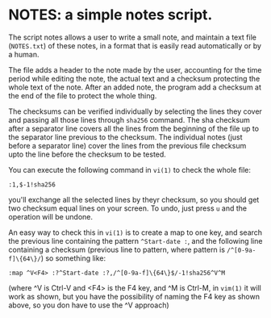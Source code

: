 # NOTES:  a simple notes script.

The script notes allows a user to write a small note, and
maintain a text file (`NOTES.txt`) of these notes, in a format that
is easily read automatically or by a human.

The file adds a header to the note made by the user, accounting
for the time period while editing the note, the actual text and
a checksum protecting the whole text of the note.  After an added
note, the program add a checksum at the end of the file to
protect the whole thing.

The checksums can be verified individually by selecting the lines
they cover and passing all those lines through `sha256` command.
The sha checksum after a separator line covers all the lines from
the beginning of the file up to the separator line previous to
the checksum.  The individual notes (just before a separator
line) cover the lines from the previous file checksum upto the
line before the checksum to be tested.

You can execute the following command in `vi(1)` to check the
whole file:

```
:1,$-1!sha256
```

you'll exchange all the selected lines by theyr checksum, so you
should get two checksum equal lines on your screen.  To undo,
just press `u` and the operation will be undone.

An easy way to check this in `vi(1)` is to create a map to one key,
and search the previous line containing the pattern `^Start-date :`,
and the following line containing a checksum (previous line to
pattern, where pattern is `/^[0-9a-f]\{64\}/`) so something like:

```
:map ^V<F4> :?^Start-date :?,/^[0-9a-f]\{64\}$/-1!sha256^V^M
```

(where ^V is Ctrl-V and \<F4\> is the F4 key, and ^M is Ctrl-M,
in `vim(1)` it will work as shown, but you have the possibility
of naming the F4 key as shown above, so you don have to use the
^V approach)
